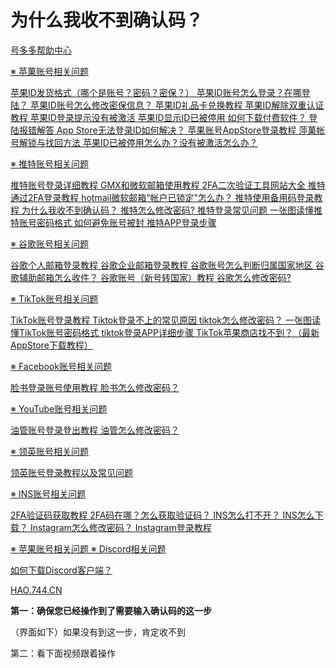 # 为什么我收不到确认码？

[号多多帮助中心](https://hao.744.cn/blog)

[※ 苹菓账号相关问题 ](https://hao.744.cn/blog/id/6.html)

[苹果ID发货格式（哪个是账号？密码？密保？） ](https://hao.744.cn/blog/1.html)[苹果ID账号怎么登录？在哪登陆？ ](https://hao.744.cn/blog/2.html)[苹果ID账号怎么修改密保信息？ ](https://hao.744.cn/blog/3.html)[苹果ID礼品卡兑换教程 ](https://hao.744.cn/blog/6.html)[苹果ID解除双重认证教程 ](https://hao.744.cn/blog/4.html)[苹果ID登录提示没有被激活 ](https://hao.744.cn/blog/7.html)[苹果ID显示ID已被停用 ](https://hao.744.cn/blog/8.html)[如何下载付费软件？ ](https://hao.744.cn/blog/30.html)[登陆报错解答 ](https://hao.744.cn/blog/29.html)[App Store无法登录ID如何解决？ ](https://hao.744.cn/blog/28.html)[苹果账号AppStore登录教程 ](https://hao.744.cn/blog/27.html)[萍菓帐号解锁与找回方法 ](https://hao.744.cn/blog/20.html)[苹果ID已被停用怎么办？没有被激活怎么办？](https://hao.744.cn/blog/16.html)

[※ 推特账号相关问题 ](https://hao.744.cn/blog/id/7.html)

[推特账号登录详细教程 ](https://hao.744.cn/blog/9.html)[GMX和微软邮箱使用教程 ](https://hao.744.cn/blog/14.html)[2FA二次验证工具网站大全 ](https://hao.744.cn/blog/55.html)[推特通过2FA登录教程 ](https://hao.744.cn/blog/54.html)[hotmail微软邮箱“帐户已锁定”怎么办？ ](https://hao.744.cn/blog/53.html)[推特使用备用码登录教程 ](https://hao.744.cn/blog/50.html)[为什么我收不到确认码？ ](https://hao.744.cn/blog/39.html)[推特怎么修改密码? ](https://hao.744.cn/blog/33.html)[推特登录常见问题 ](https://hao.744.cn/blog/32.html)[一张图读懂推特账号密码格式 ](https://hao.744.cn/blog/24.html)[如何避免账号被封 ](https://hao.744.cn/blog/22.html)[推特APP登录步骤](https://hao.744.cn/blog/21.html)

[※ 谷歌账号相关问题 ](https://hao.744.cn/blog/id/8.html)

[谷歌个人邮箱登录教程 ](https://hao.744.cn/blog/12.html)[谷歌企业邮箱登录教程 ](https://hao.744.cn/blog/11.html)[谷歌账号怎么判断归属国家地区 ](https://hao.744.cn/blog/57.html)[谷歌辅助邮箱怎么收件？ ](https://hao.744.cn/blog/52.html)[谷歌账号（新号转国家）教程 ](https://hao.744.cn/blog/51.html)[谷歌怎么修改密码?](https://hao.744.cn/blog/37.html)

[※ TikTok账号相关问题 ](https://hao.744.cn/blog/id/9.html)

[TikTok账号登录教程 ](https://hao.744.cn/blog/13.html)[Tiktok登录不上的常见原因 ](https://hao.744.cn/blog/44.html)[tiktok怎么修改密码？ ](https://hao.744.cn/blog/34.html)[一张图读懂TikTok账号密码格式 ](https://hao.744.cn/blog/25.html)[tiktok登录APP详细步骤 ](https://hao.744.cn/blog/23.html)[TikTok苹果商店找不到？（最新AppStore下载教程）](https://hao.744.cn/blog/18.html)

[※ Facebook账号相关问题 ](https://hao.744.cn/blog/id/10.html)

[脸书登录账号使用教程 ](https://hao.744.cn/blog/15.html)[脸书怎么修改密码？](https://hao.744.cn/blog/36.html)

[※ YouTube账号相关问题 ](https://hao.744.cn/blog/id/11.html)

[油管账号登录登出教程 ](https://hao.744.cn/blog/45.html)[油管怎么修改密码？](https://hao.744.cn/blog/35.html)

[※ 领英账号相关问题 ](https://hao.744.cn/blog/id/12.html)

[领英账号登录教程以及常见问题](https://hao.744.cn/blog/40.html)

[※ INS账号相关问题 ](https://hao.744.cn/blog/id/13.html)

[2FA验证码获取教程 ](https://hao.744.cn/blog/48.html)[2FA码在哪？怎么获取验证码？ ](https://hao.744.cn/blog/43.html)[INS怎么打不开？ ](https://hao.744.cn/blog/42.html)[INS怎么下载？ ](https://hao.744.cn/blog/41.html)[Instagram怎么修改密码？ ](https://hao.744.cn/blog/38.html)[Instagram登录教程](https://hao.744.cn/blog/31.html)

[※ 苹果账号相关问题 ](https://hao.744.cn/blog/id/14.html) [※ Discord相关问题 ](https://hao.744.cn/blog/id/15.html)

[如何下载Discord客户端？](https://hao.744.cn/blog/58.html)

[HAO.744.CN](https://hao.744.cn/)

**第一：确保您已经操作到了需要输入确认码的这一步**

（界面如下）如果没有到这一步，肯定收不到

第二：看下面视频跟着操作
